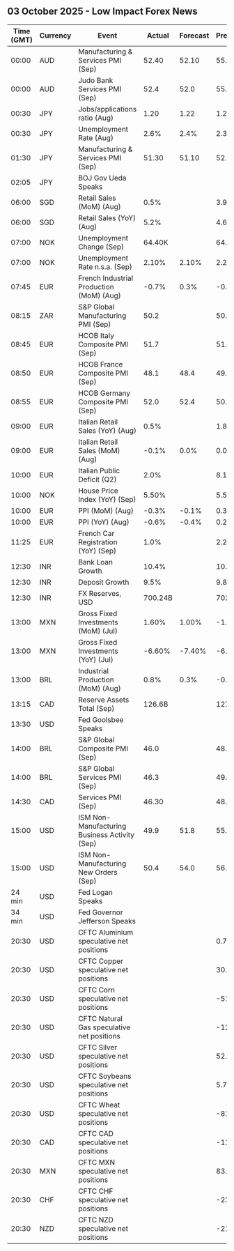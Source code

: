 ## 03 October 2025 - Low Impact Forex News

| Time (GMT) | Currency | Event | Actual | Forecast | Previous |
|------|----------|-------|--------|----------|----------|
| 00:00 | AUD | Manufacturing & Services PMI (Sep) | 52.40 | 52.10 | 55.50 |
| 00:00 | AUD | Judo Bank Services PMI (Sep) | 52.4 | 52.0 | 55.8 |
| 00:30 | JPY | Jobs/applications ratio (Aug) | 1.20 | 1.22 | 1.22 |
| 00:30 | JPY | Unemployment Rate (Aug) | 2.6% | 2.4% | 2.3% |
| 01:30 | JPY | Manufacturing & Services PMI (Sep) | 51.30 | 51.10 | 52.00 |
| 02:05 | JPY | BOJ Gov Ueda Speaks |  |  |  |
| 06:00 | SGD | Retail Sales (MoM) (Aug) | 0.5% |  | 3.9% |
| 06:00 | SGD | Retail Sales (YoY) (Aug) | 5.2% |  | 4.6% |
| 07:00 | NOK | Unemployment Change (Sep) | 64.40K |  | 64.20K |
| 07:00 | NOK | Unemployment Rate n.s.a. (Sep) | 2.10% | 2.10% | 2.20% |
| 07:45 | EUR | French Industrial Production (MoM) (Aug) | -0.7% | 0.3% | -0.1% |
| 08:15 | ZAR | S&P Global Manufacturing PMI (Sep) | 50.2 |  | 50.1 |
| 08:45 | EUR | HCOB Italy Composite PMI (Sep) | 51.7 |  | 51.7 |
| 08:50 | EUR | HCOB France Composite PMI (Sep) | 48.1 | 48.4 | 49.8 |
| 08:55 | EUR | HCOB Germany Composite PMI (Sep) | 52.0 | 52.4 | 50.5 |
| 09:00 | EUR | Italian Retail Sales (YoY) (Aug) | 0.5% |  | 1.8% |
| 09:00 | EUR | Italian Retail Sales (MoM) (Aug) | -0.1% | 0.0% | 0.0% |
| 10:00 | EUR | Italian Public Deficit (Q2) | 2.0% |  | 8.1% |
| 10:00 | NOK | House Price Index (YoY) (Sep) | 5.50% |  | 5.50% |
| 10:00 | EUR | PPI (MoM) (Aug) | -0.3% | -0.1% | 0.3% |
| 10:00 | EUR | PPI (YoY) (Aug) | -0.6% | -0.4% | 0.2% |
| 11:25 | EUR | French Car Registration (YoY) (Sep) | 1.0% |  | 2.2% |
| 12:30 | INR | Bank Loan Growth | 10.4% |  | 10.3% |
| 12:30 | INR | Deposit Growth | 9.5% |  | 9.8% |
| 12:30 | INR | FX Reserves, USD | 700.24B |  | 702.57B |
| 13:00 | MXN | Gross Fixed Investments (MoM) (Jul) | 1.60% | 1.00% | -1.40% |
| 13:00 | MXN | Gross Fixed Investments (YoY) (Jul) | -6.60% | -7.40% | -6.40% |
| 13:00 | BRL | Industrial Production (MoM) (Aug) | 0.8% | 0.3% | -0.1% |
| 13:15 | CAD | Reserve Assets Total (Sep) | 126.6B |  | 127.9B |
| 13:30 | USD | Fed Goolsbee Speaks |  |  |  |
| 14:00 | BRL | S&P Global Composite PMI (Sep) | 46.0 |  | 48.8 |
| 14:00 | BRL | S&P Global Services PMI (Sep) | 46.3 |  | 49.3 |
| 14:30 | CAD | Services PMI (Sep) | 46.30 |  | 48.60 |
| 15:00 | USD | ISM Non-Manufacturing Business Activity (Sep) | 49.9 | 51.8 | 55.0 |
| 15:00 | USD | ISM Non-Manufacturing New Orders (Sep) | 50.4 | 54.0 | 56.0 |
| 24 min | USD | Fed Logan Speaks |  |  |  |
| 34 min | USD | Fed Governor Jefferson Speaks |  |  |  |
| 20:30 | USD | CFTC Aluminium speculative net positions |  |  | 0.7K |
| 20:30 | USD | CFTC Copper speculative net positions |  |  | 30.2K |
| 20:30 | USD | CFTC Corn speculative net positions |  |  | -51.2K |
| 20:30 | USD | CFTC Natural Gas speculative net positions |  |  | -128.1K |
| 20:30 | USD | CFTC Silver speculative net positions |  |  | 52.3K |
| 20:30 | USD | CFTC Soybeans speculative net positions |  |  | 5.7K |
| 20:30 | USD | CFTC Wheat speculative net positions |  |  | -81.7K |
| 20:30 | CAD | CFTC CAD speculative net positions |  |  | -114.8K |
| 20:30 | MXN | CFTC MXN speculative net positions |  |  | 83.4K |
| 20:30 | CHF | CFTC CHF speculative net positions |  |  | -23.0K |
| 20:30 | NZD | CFTC NZD speculative net positions |  |  | -21.1K |
